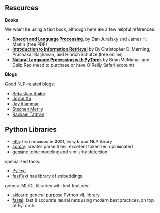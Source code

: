 ##  Resources

**Books**

We won't be using a text book, although here are a few helpful references:

- [**Speech and Language Processing**](https://web.stanford.edu/~jurafsky/slp3/), by Dan Jurafsky and James H. Martin (free PDF)
- [**Introduction to Information Retrieval**](https://nlp.stanford.edu/IR-book/html/htmledition/irbook.html) by By Christopher D. Manning, Prabhakar Raghavan, and Hinrich Schütze (free online)
- [**Natural Language Processing with PyTorch**](https://learning.oreilly.com/library/view/natural-language-processing/9781491978221/) by Brian McMahan and Delip Rao (need to purchase or have O'Reilly Safari account)

**Blogs**

Good NLP-related blogs:

- [Sebastian Ruder](http://ruder.io/)
- [Joyce Xu](https://medium.com/@joycex99)
- [Jay Alammar](https://jalammar.github.io/)
- [Stephen Merity](https://smerity.com/articles/articles.html)
- [Rachael Tatman](https://towardsdatascience.com/evaluating-text-output-in-nlp-bleu-at-your-own-risk-e8609665a213)

## Python Libraries

- [nltk](https://www.nltk.org/): first released in 2001, very broad NLP library
- [spaCy](https://spacy.io/): creates parse trees, excellent tokenizer, opinionated
- [gensim](https://radimrehurek.com/gensim/): topic modeling and similarity detection

specialized tools:

- [PyText](https://pytext-pytext.readthedocs-hosted.com/en/latest/)
- [fastText](https://fasttext.cc/) has library of embeddings

general ML/DL libraries with text features:

- [sklearn](https://scikit-learn.org/stable/): general purpose Python ML library
- [fastai](https://docs.fast.ai/): fast & accurate neural nets using modern best practices, on top of PyTorch